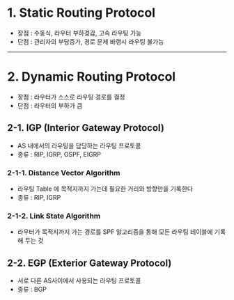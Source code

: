 # 1. Static Routing Protocol   
- 장점 : 수동식, 라우터 부하경감, 고속 라우팅 가능   
- 단점 : 관리자의 부담증가, 경로 문제 바랭시 라우팅 불가능   
- - -
# 2. Dynamic Routing Protocol   
- 장점 : 라우터가 스스로 라우팅 경로를 결정
- 단점 : 라우터의 부하가 큼   
## 2-1. IGP (Interior Gateway Protocol)    
- AS 내에서의 라우팅을 담당하는 라우팅 프로토콜   
- 종류 : RIP, IGRP, OSPF, EIGRP   
### 2-1-1. Distance Vector Algorithm   
- 라우팅 Table 에 목적지까지 가는데 필요한 거리와 방향만을 기록한다 
- 종류 : RIP, IGRP
### 2-1-2. Link State Algorithm   
- 라우터가 목적지까지 가는 경로를 SPF 알고리즘을 통해 모든 라우팅 테이블에 기록해 두는 것
## 2-2. EGP (Exterior Gateway Protocol)   
- 서로 다른 AS사이에서 사용되는 라우팅 프로토콜   
- 종류 : BGP